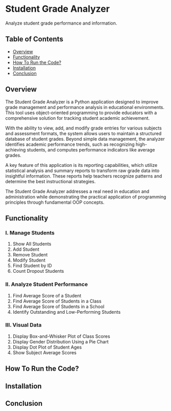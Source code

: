 # Student Grade Analyzer
Analyze student grade performance and information.

## Table of Contents
- [Overview](#overview)
- [Functionality](#functionality)
- [How To Run the Code?](#how-to-run-the-code)
- [Installation](#installation)
- [Conclusion](#conclusion)

## Overview
The Student Grade Analyzer is a Python application designed to improve grade management and performance analysis in educational environments. This tool uses object-oriented programming to provide educators with a comprehensive solution for tracking student academic achievement.

With the ability to view, add, and modify grade entries for various subjects and assessment formats, the system allows users to maintain a structured database of student grades. Beyond simple data management, the analyzer identifies academic performance trends, such as recognizing high-achieving students, and computes performance indicators like average grades.

A key feature of this application is its reporting capabilities, which utilize statistical analysis and summary reports to transform raw grade data into insightful information. These reports help teachers recognize patterns and determine the best instructional strategies.

The Student Grade Analyzer addresses a real need in education and administration while demonstrating the practical application of programming principles through fundamental OOP concepts.

## Functionality
### I. Manage Students
  1. Show All Students
  2. Add Student
  3. Remove Student
  4. Modify Student
  5. Find Student by ID
  6. Count Dropout Students

### II. Analyze Student Performance
  1. Find Average Score of a Student
  2. Find Average Score of Students in a Class
  3. Find Average Score of Students in a School
  4. Identify Outstanding and Low-Performing Students

### III. Visual Data
  1. Display Box-and-Whisker Plot of Class Scores
  2. Display Gender Distribution Using a Pie Chart
  3. Display Dot Plot of Student Ages
  4. Show Subject Average Scores

## How To Run the Code?

## Installation

## Conclusion